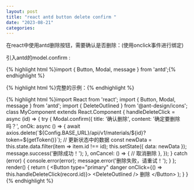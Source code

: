 ```yaml
---
layout: post
title: "react antd button delete confirm "
date: "2023-08-21"
categories: 
---
```

<p>在react中使用antd删除按钮，需要确认是否删除：(使用onclick事件进行绑定)</p>
<p>引入antd的model.confirm :</p>
{% highlight html %}import { Button, Modal, message } from &#39;antd&#39;;{% endhighlight %}
<p>{% highlight html %}完整的示例：{% endhighlight %}</p>
{% highlight html %}import React from &#39;react&#39;;
import { Button, Modal, message } from &#39;antd&#39;;
import { DeleteOutlined } from &#39;@ant-design/icons&#39;;
class MyComponent extends React.Component {
handleDeleteClick = async (id) =&gt; {
try {
Modal.confirm({
title: &#39;确认删除&#39;,
content: &#39;确定要删除吗？&#39;,
onOk: async () =&gt; {
await axios.delete(`${Config.BASE_URL}/api/v1/materials/${id}?token=${getToken()}`);
// 更新状态中的数据
const newData = this.state.data.filter(item =&gt; item.id !== id);
this.setState({ data: newData });
message.success(&#39;删除成功！&#39;);
},
onCancel: () =&gt; {
// 取消删除
},
});
} catch (error) {
console.error(error);
message.error(&#39;删除失败，请重试！&#39;);
}
};
render() {
return (
&lt;Button type=&quot;primary&quot; danger onClick={() =&gt; this.handleDeleteClick(record.id)}&gt;
&lt;DeleteOutlined /&gt;
删除
&lt;/Button&gt;
);
}
}{% endhighlight %}
<p>&nbsp;</p>
